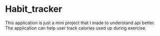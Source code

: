 # Habit_tracker
This application is just a mini project that I made to understand api better. The application can help user track calories used up during exercise. 
